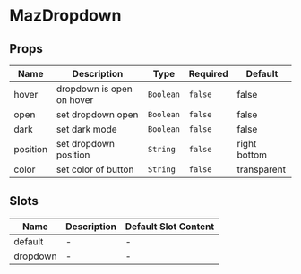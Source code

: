 # MazDropdown

## Props

<!-- @vuese:MazDropdown:props:start -->
|Name|Description|Type|Required|Default|
|---|---|---|---|---|
|hover|dropdown is open on hover|`Boolean`|`false`|false|
|open|set dropdown open|`Boolean`|`false`|false|
|dark|set dark mode|`Boolean`|`false`|false|
|position|set dropdown position|`String`|`false`|right bottom|
|color|set color of button|`String`|`false`|transparent|

<!-- @vuese:MazDropdown:props:end -->


## Slots

<!-- @vuese:MazDropdown:slots:start -->
|Name|Description|Default Slot Content|
|---|---|---|
|default|-|-|
|dropdown|-|-|

<!-- @vuese:MazDropdown:slots:end -->


